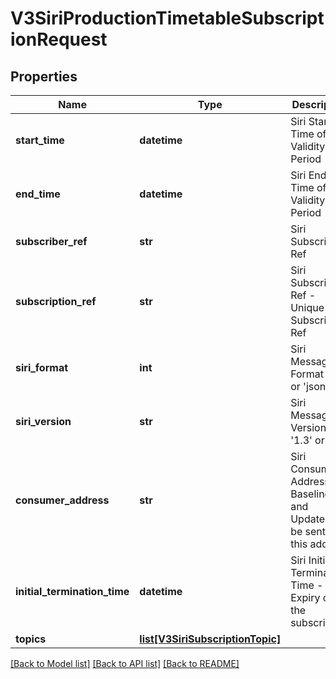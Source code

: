 # V3SiriProductionTimetableSubscriptionRequest

## Properties
Name | Type | Description | Notes
------------ | ------------- | ------------- | -------------
**start_time** | **datetime** | Siri Start Time of the Validity Period | 
**end_time** | **datetime** | Siri End Time of the Validity Period | 
**subscriber_ref** | **str** | Siri Subscriber Ref | 
**subscription_ref** | **str** | Siri Subscription Ref - Unique to a Subscriber Ref | 
**siri_format** | **int** | Siri Message Format &#x27;xml&#x27; or &#x27;json&#x27; | 
**siri_version** | **str** | Siri Message Version &#x27;1.3&#x27; or &#x27;2.0&#x27; | 
**consumer_address** | **str** | Siri Consumer Address - Baseline and Updates will be sent to this address | 
**initial_termination_time** | **datetime** | Siri Initial Termination Time - Expiry of the subscription | 
**topics** | [**list[V3SiriSubscriptionTopic]**](V3SiriSubscriptionTopic.md) |  | 

[[Back to Model list]](../README.md#documentation-for-models) [[Back to API list]](../README.md#documentation-for-api-endpoints) [[Back to README]](../README.md)

